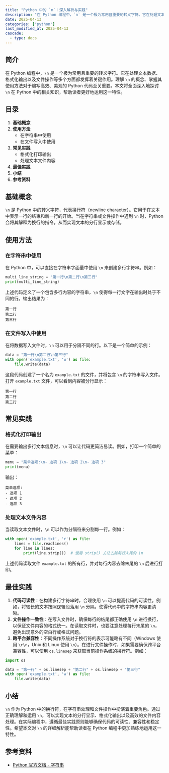 ```yaml
---
title: "Python 中的 `n`：深入解析与实践"
description: "在 Python 编程中，`n` 是一个极为常用且重要的转义字符。它在处理文本数据、格式化输出以及文件操作等多个方面都发挥着关键作用。理解 `n` 的概念、掌握其使用方法对于编写高效、美观的 Python 代码至关重要。本文将全面深入地探讨 `n` 在 Python 中的相关知识，帮助读者更好地运用这一特性。"
date: 2025-04-13
categories: ["python"]
last_modified_at: 2025-04-13
cascade:
  - type: docs
---
```



## 简介
在 Python 编程中，`\n` 是一个极为常用且重要的转义字符。它在处理文本数据、格式化输出以及文件操作等多个方面都发挥着关键作用。理解 `\n` 的概念、掌握其使用方法对于编写高效、美观的 Python 代码至关重要。本文将全面深入地探讨 `\n` 在 Python 中的相关知识，帮助读者更好地运用这一特性。

<!-- more -->
## 目录
1. **基础概念**
2. **使用方法**
    - 在字符串中使用
    - 在文件写入中使用
3. **常见实践**
    - 格式化打印输出
    - 处理文本文件内容
4. **最佳实践**
5. **小结**
6. **参考资料**

## 基础概念
`\n` 是 Python 中的转义字符，代表换行符（newline character）。它用于在文本中表示一行的结束和新一行的开始。当在字符串或文件操作中遇到 `\n` 时，Python 会将其解释为换行的指令，从而实现文本的分行显示或存储。

## 使用方法
### 在字符串中使用
在 Python 中，可以直接在字符串字面量中使用 `\n` 来创建多行字符串。例如：

```python
multi_line_string = "第一行\n第二行\n第三行"
print(multi_line_string)
```

上述代码定义了一个包含多行内容的字符串，`\n` 使得每一行文字在输出时处于不同的行。输出结果为：
```
第一行
第二行
第三行
```

### 在文件写入中使用
在将数据写入文件时，`\n` 可以用于分隔不同的行。以下是一个简单的示例：

```python
data = "第一行\n第二行\n第三行"
with open('example.txt', 'w') as file:
    file.write(data)
```

这段代码创建了一个名为 `example.txt` 的文件，并将包含 `\n` 的字符串写入文件。打开 `example.txt` 文件，可以看到内容被分行显示：
```
第一行
第二行
第三行
```

## 常见实践
### 格式化打印输出
在需要输出多行文本信息时，`\n` 可以让代码更简洁易读。例如，打印一个简单的菜单：

```python
menu = "菜单选项:\n- 选项 1\n- 选项 2\n- 选项 3"
print(menu)
```

输出：
```
菜单选项:
- 选项 1
- 选项 2
- 选项 3
```

### 处理文本文件内容
当读取文本文件时，`\n` 可以作为分隔符来分割每一行。例如：

```python
with open('example.txt', 'r') as file:
    lines = file.readlines()
    for line in lines:
        print(line.strip())  # 使用 strip() 方法去除每行末尾的 \n
```

上述代码读取文件 `example.txt` 的所有行，并对每行内容去除末尾的 `\n` 后进行打印。

## 最佳实践
1. **代码可读性**：在构建多行字符串时，合理使用 `\n` 可以提高代码的可读性。例如，将较长的文本按照逻辑段落用 `\n` 分隔，使得代码中的字符串内容更清晰。
2. **文件操作一致性**：在写入文件时，确保每行的结尾都正确使用 `\n` 进行换行，以保证文件内容的格式统一。在读取文件时，也要注意处理每行末尾的 `\n`，避免出现意外的空白行或格式问题。
3. **跨平台兼容性**：不同操作系统对于换行符的表示可能略有不同（Windows 使用 `\r\n`，Unix 和 Linux 使用 `\n`）。在进行文件操作时，如果需要确保跨平台兼容性，可以使用 `os.linesep` 来获取当前操作系统的换行符。例如：

```python
import os

data = "第一行" + os.linesep + "第二行" + os.linesep + "第三行"
with open('example.txt', 'w') as file:
    file.write(data)
```

## 小结
`\n` 作为 Python 中的换行符，在字符串处理和文件操作中扮演着重要角色。通过正确理解和运用 `\n`，可以实现文本的分行显示、格式化输出以及高效的文件内容处理。在实际编程中，遵循最佳实践原则能够确保代码的可读性、兼容性和稳定性。希望本文对 `\n` 的详细解析能帮助读者在 Python 编程中更加熟练地运用这一特性。

## 参考资料
- [Python 官方文档 - 字符串](https://docs.python.org/3/library/stdtypes.html#text-sequence-type-str)
